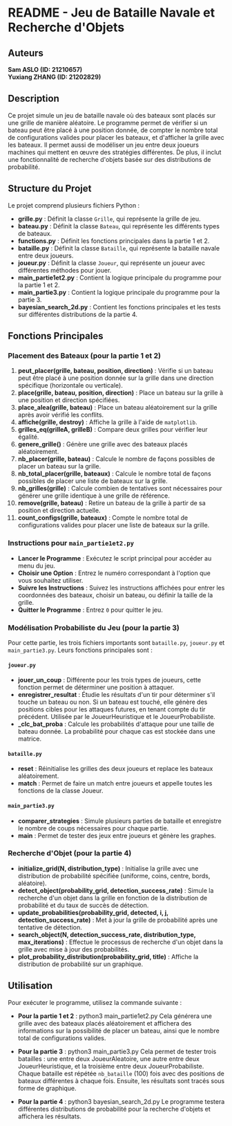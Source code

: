 # README - Jeu de Bataille Navale et Recherche d'Objets

## Auteurs
**Sam ASLO (ID: 21210657)**  
**Yuxiang ZHANG (ID: 21202829)**

## Description

Ce projet simule un jeu de bataille navale où des bateaux sont placés sur une grille de manière aléatoire. Le programme permet de vérifier si un bateau peut être placé à une position donnée, de compter le nombre total de configurations valides pour placer les bateaux, et d'afficher la grille avec les bateaux. Il permet aussi de modéliser un jeu entre deux joueurs machines qui mettent en œuvre des stratégies différentes. De plus, il inclut une fonctionnalité de recherche d'objets basée sur des distributions de probabilité.

## Structure du Projet

Le projet comprend plusieurs fichiers Python :

- **grille.py** : Définit la classe `Grille`, qui représente la grille de jeu.
- **bateau.py** : Définit la classe `Bateau`, qui représente les différents types de bateaux.
- **functions.py** : Définit les fonctions principales dans la partie 1 et 2.
- **bataille.py** : Définit la classe `Bataille`, qui représente la bataille navale entre deux joueurs.
- **joueur.py** : Définit la classe `Joueur`, qui représente un joueur avec différentes méthodes pour jouer.
- **main_partie1et2.py** : Contient la logique principale du programme pour la partie 1 et 2.
- **main_partie3.py** : Contient la logique principale du programme pour la partie 3.
- **bayesian_search_2d.py** : Contient les fonctions principales et les tests sur différentes distributions de la partie 4.

## Fonctions Principales

### Placement des Bateaux (pour la partie 1 et 2)

1. **peut_placer(grille, bateau, position, direction)** : Vérifie si un bateau peut être placé à une position donnée sur la grille dans une direction spécifique (horizontale ou verticale).
2. **place(grille, bateau, position, direction)** : Place un bateau sur la grille à une position et direction spécifiées.
3. **place_alea(grille, bateau)** : Place un bateau aléatoirement sur la grille après avoir vérifié les conflits.
4. **affiche(grille, destroy)** : Affiche la grille à l'aide de `matplotlib`.
5. **grilles_eq(grilleA, grilleB)** : Compare deux grilles pour vérifier leur égalité.
6. **genere_grille()** : Génère une grille avec des bateaux placés aléatoirement.
7. **nb_placer(grille, bateau)** : Calcule le nombre de façons possibles de placer un bateau sur la grille.
8. **nb_total_placer(grille, bateaux)** : Calcule le nombre total de façons possibles de placer une liste de bateaux sur la grille.
9. **nb_grilles(grille)** : Calcule combien de tentatives sont nécessaires pour générer une grille identique à une grille de référence.
10. **remove(grille, bateau)** : Retire un bateau de la grille à partir de sa position et direction actuelle.
11. **count_configs(grille, bateaux)** : Compte le nombre total de configurations valides pour placer une liste de bateaux sur la grille.

### Instructions pour `main_partie1et2.py`
- **Lancer le Programme** : Exécutez le script principal pour accéder au menu du jeu.
- **Choisir une Option** : Entrez le numéro correspondant à l'option que vous souhaitez utiliser.
- **Suivre les Instructions** : Suivez les instructions affichées pour entrer les coordonnées des bateaux, choisir un bateau, ou définir la taille de la grille.
- **Quitter le Programme** : Entrez `0` pour quitter le jeu.

### Modélisation Probabiliste du Jeu (pour la partie 3)

Pour cette partie, les trois fichiers importants sont `bataille.py`, `joueur.py` et `main_partie3.py`. Leurs fonctions principales sont :

#### `joueur.py`
- **jouer_un_coup** : Différente pour les trois types de joueurs, cette fonction permet de déterminer une position à attaquer.
- **enregistrer_resultat** : Étudie les résultats d'un tir pour déterminer s'il touche un bateau ou non. Si un bateau est touché, elle génère des positions cibles pour les attaques futures, en tenant compte du tir précédent. Utilisée par le JoueurHeuristique et le JoueurProbabiliste.
- **_clc_bat_proba** : Calcule les probabilités d'attaque pour une taille de bateau donnée. La probabilité pour chaque cas est stockée dans une matrice.

#### `bataille.py`
- **reset** : Réinitialise les grilles des deux joueurs et replace les bateaux aléatoirement.
- **match** : Permet de faire un match entre joueurs et appelle toutes les fonctions de la classe Joueur.

#### `main_partie3.py`
- **comparer_strategies** : Simule plusieurs parties de bataille et enregistre le nombre de coups nécessaires pour chaque partie.
- **main** : Permet de tester des jeux entre joueurs et génère les graphes.

### Recherche d'Objet (pour la partie 4)

- **initialize_grid(N, distribution_type)** : Initialise la grille avec une distribution de probabilité spécifiée (uniforme, coins, centre, bords, aléatoire).
- **detect_object(probability_grid, detection_success_rate)** : Simule la recherche d'un objet dans la grille en fonction de la distribution de probabilité et du taux de succès de détection.
- **update_probabilities(probability_grid, detected, i, j, detection_success_rate)** : Met à jour la grille de probabilité après une tentative de détection.
- **search_object(N, detection_success_rate, distribution_type, max_iterations)** : Effectue le processus de recherche d'un objet dans la grille avec mise à jour des probabilités.
- **plot_probability_distribution(probability_grid, title)** : Affiche la distribution de probabilité sur un graphique.

## Utilisation

Pour exécuter le programme, utilisez la commande suivante :

- **Pour la partie 1 et 2** :
  python3 main_partie1et2.py
  Cela générera une grille avec des bateaux placés aléatoirement et affichera des informations sur la possibilité de placer un bateau, ainsi que le nombre total de configurations valides.

- **Pour la partie 3** :
  python3 main_partie3.py
  Cela permet de tester trois batailles : une entre deux JoueurAleatoire, une autre entre deux JoueurHeuristique, et la troisième entre deux JoueurProbabiliste. Chaque bataille est répétée `nb_bataille` (100) fois avec des positions de bateaux différentes à chaque fois. Ensuite, les résultats sont tracés sous forme de graphique.

- **Pour la partie 4** :
  python3 bayesian_search_2d.py
  Le programme testera différentes distributions de probabilité pour la recherche d'objets et affichera les résultats.
